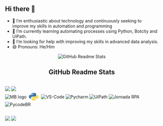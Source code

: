 ## Hi there 👋

- 🔭 I’m enthusiastic about technology and continuously seeking to improve my skills in automation and programming
- 🌱 I’m currently learning automating processes using Python, Botcity and UiPath.
- 🤔 I’m looking for help with improving my skills in advanced data analysis.  
- 😄 Pronouns: He/Him  

<p align="center">
 <img width="100px" src="https://avatars.githubusercontent.com/u/182909030?v=4&size=64" align="center" alt="GitHub Readme Stats" />
 <h2 align="center">GitHub Readme Stats</h2>

</p>

<div style="display: inline_block"><br>
  <a href = "mailto:marcelosbgs@gmail.com"><img src="https://img.shields.io/badge/-Gmail-%23333?style=for-the-badge&logo=gmail&logoColor=white" target="_blank"></a>
  <a href="https://www.linkedin.com/in/mborgesx" target="_blank"><img src="https://img.shields.io/badge/-LinkedIn-%230077B5?style=for-the-badge&logo=linkedin&logoColor=white" target="_blank"></a> 
 
<div style="display: inline-block">
  <img align="center" alt="MB logo" height="30" width="40" src= "https://avatars.githubusercontent.com/u/182909030?v=4&size=64">
  <img align="center" alt="Python" height="30" width="40" src="https://raw.githubusercontent.com/devicons/devicon/master/icons/python/python-original.svg">
  <img align="center" alt="VS-Code" height="30" width="40" src="https://cdn.jsdelivr.net/gh/devicons/devicon@latest/icons/visualstudio/visualstudio-original.svg">
  <img align="center" alt="Pycharm" height="30" width="40" src="https://upload.wikimedia.org/wikipedia/commons/1/1d/PyCharm_Icon.svg">
  <img align="center" alt="UiPath" height="30" width="40" src= "https://companieslogo.com/img/orig/PATH-4f96bcbf.png?t=1720244493">
  <img align="center" alt="Jornada RPA" height="30" width="40" src= "https://encrypted-tbn0.gstatic.com/images?q=tbn:ANd9GcS5h7aekHW9NT9FCoVSnBM2A502BUmNRGT1Xw&s">
  <img align="center" alt="PycodeBR" height="30" width="40" src= "https://www.google.com/imgres?q=PycodeBR%20Treinamentos&imgurl=https%3A%2F%2Fmedia.licdn.com%2Fdms%2Fimage%2Fv2%2FD4D0BAQEcwCR-ZnjR_g%2Fcompany-logo_200_200%2Fcompany-logo_200_200%2F0%2F1723741504056%3Fe%3D2147483647%26v%3Dbeta%26t%3Dzc2x3VaStKODWaysOLyyGJHoucTv4r2IlYgnmmcQ3kM&imgrefurl=https%3A%2F%2Fwww.linkedin.com%2Fcompany%2Fpycodebr-treinamentos&docid=E5p4cXiyADISaM&tbnid=DKpiqb-b8yQjvM&vet=12ahUKEwid6__HxZeNAxW9r5UCHYoxPCoQM3oECBoQAA..i&w=200&h=200&hcb=2&ved=2ahUKEwid6__HxZeNAxW9r5UCHYoxPCoQM3oECBoQAA"
</div>
<br>


##

<div>
  <img height="180em" src="https://github-readme-stats.vercel.app/api?username=Marcel0Borg3s&show_icons=true&theme=dark&include_all_commits=true&count_private=true"/>
  <img height="180em" src="https://github-readme-stats.vercel.app/api/top-langs/?username=Marcel0Borg3s&layout=compact&langs_count=16&theme=dark"/>
</div>
 
